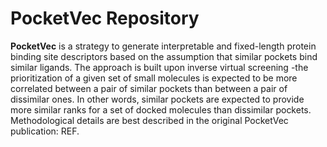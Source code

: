 # PocketVec Repository 

**PocketVec** is a strategy to generate interpretable and fixed-length protein binding site descriptors based on the assumption that similar pockets bind similar ligands. The approach is built upon inverse virtual screening -the prioritization of a given set of small molecules is expected to be more correlated between a pair of similar pockets than between a pair of dissimilar ones. In other words, similar pockets are expected to provide more similar ranks for a set of docked molecules than dissimilar pockets. Methodological details are best described in the original PocketVec publication: REF.
